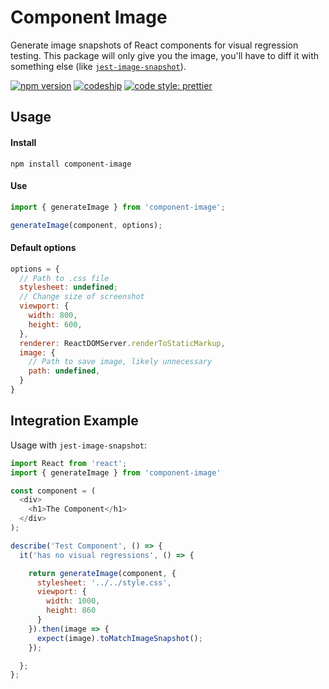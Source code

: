 # Component Image

Generate image snapshots of React components for visual regression testing.
This package will only give you the image, you'll have to diff it with something else (like [`jest-image-snapshot`](https://www.npmjs.com/package/jest-image-snapshot)).

[![npm version](https://img.shields.io/npm/v/component-image.svg?style=flat-square)](https://www.npmjs.com/package/component-image)
[![codeship](https://img.shields.io/codeship/86aa0d10-ea06-0135-9c63-46e97464ee28/master.svg?style=flat-square)](https://app.codeship.com/projects/270028)
[![code style: prettier](https://img.shields.io/badge/code_style-prettier-ff69b4.svg?style=flat-square)](https://github.com/prettier/prettier)

## Usage

#### Install

```
npm install component-image
```

#### Use

```js
import { generateImage } from 'component-image';

generateImage(component, options);
```

#### Default options

```js
options = {
  // Path to .css file
  stylesheet: undefined;
  // Change size of screenshot
  viewport: {
    width: 800,
    height: 600,
  },
  renderer: ReactDOMServer.renderToStaticMarkup,
  image: {
    // Path to save image, likely unnecessary
    path: undefined,
  }
}
```

## Integration Example

Usage with `jest-image-snapshot`:

```js
import React from 'react';
import { generateImage } from 'component-image'

const component = (
  <div>
    <h1>The Component</h1>
  </div>
);

describe('Test Component', () => {
  it('has no visual regressions', () => {

    return generateImage(component, {
      stylesheet: '../../style.css',
      viewport: {
        width: 1000,
        height: 860
      }
    }).then(image => {
      expect(image).toMatchImageSnapshot();
    });

  };
};
```
